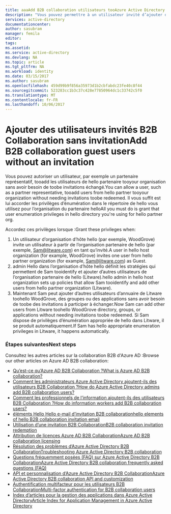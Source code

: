 ```yaml
---
title: aaaAdd B2B collaboration utilisateurs tooAzure Active Directory sans invitation | Documents Microsoft
description: "Vous pouvez permettre à un utilisateur invité d’ajouter d’autres tooyour d’utilisateurs invités Azure AD sans échange une invitation dans Azure Active Directory B2B collaboration."
services: active-directory
documentationcenter: 
author: sasubram
manager: femila
editor: 
tags: 
ms.assetid: 
ms.service: active-directory
ms.devlang: NA
ms.topic: article
ms.tgt_pltfrm: NA
ms.workload: identity
ms.date: 03/15/2017
ms.author: sasubram
ms.openlocfilehash: 459d99b9f856a35973d1b2cbfabdc23fe40c8f44
ms.sourcegitcommit: 523283cc1b3c37c428e77850964dc1c33742c5f0
ms.translationtype: MT
ms.contentlocale: fr-FR
ms.lasthandoff: 10/06/2017
---
```

# <a name="add-b2b-collaboration-guest-users-without-an-invitation"></a><span data-ttu-id="52617-103">Ajouter des utilisateurs invités B2B Collaboration sans invitation</span><span class="sxs-lookup"><span data-stu-id="52617-103">Add B2B collaboration guest users without an invitation</span></span>

<span data-ttu-id="52617-104">Vous pouvez autoriser un utilisateur, par exemple un partenaire représentatif, tooadd les utilisateurs de hello partenaire tooyour organisation sans avoir besoin de toobe invitations échangé.</span><span class="sxs-lookup"><span data-stu-id="52617-104">You can allow a user, such as a partner representative, tooadd users from hello partner tooyour organization without needing invitations toobe redeemed.</span></span> <span data-ttu-id="52617-105">Il vous suffit est lui accorder les privilèges d’énumération dans le répertoire de hello vous utilisez pour l’organisation du partenaire hello</span><span class="sxs-lookup"><span data-stu-id="52617-105">All you must do is grant that user enumeration privileges in hello directory you're using for hello partner org.</span></span> 

<span data-ttu-id="52617-106">Accordez ces privilèges lorsque :</span><span class="sxs-lookup"><span data-stu-id="52617-106">Grant these privileges when:</span></span>

1. <span data-ttu-id="52617-107">Un utilisateur d’organisation d’hôte hello (par exemple, WoodGrove) invite un utilisateur à partir de l’organisation partenaire de hello (par exemple, Sam@litware.com) en tant qu’invité.</span><span class="sxs-lookup"><span data-stu-id="52617-107">A user in hello host organization (for example, WoodGrove) invites one user from hello partner organization (for example, Sam@litware.com) as Guest.</span></span>
2. <span data-ttu-id="52617-108">admin Hello dans l’organisation d’hôte hello définit les stratégies qui permettent de Sam tooidentify et ajouter d’autres utilisateurs de l’organisation partenaire de hello (Litware).</span><span class="sxs-lookup"><span data-stu-id="52617-108">hello admin in hello host organization sets up policies that allow Sam tooidentify and add other users from hello partner organization (Litware).</span></span>
3. <span data-ttu-id="52617-109">Maintenant Sam peut ajouter d’autres utilisateurs d’annuaire de Litware toohello WoodGrove, des groupes ou des applications sans avoir besoin de toobe des invitations à participer à échanger.</span><span class="sxs-lookup"><span data-stu-id="52617-109">Now Sam can add other users from Litware toohello WoodGrove directory, groups, or applications without needing invitations toobe redeemed.</span></span> <span data-ttu-id="52617-110">Si Sam dispose de privilèges d’énumération appropriée de hello dans Litware, il se produit automatiquement.</span><span class="sxs-lookup"><span data-stu-id="52617-110">If Sam has hello appropriate enumeration privileges in Litware, it happens automatically.</span></span>

### <a name="next-steps"></a><span data-ttu-id="52617-111">Étapes suivantes</span><span class="sxs-lookup"><span data-stu-id="52617-111">Next steps</span></span>

<span data-ttu-id="52617-112">Consultez les autres articles sur la collaboration B2B d'Azure AD :</span><span class="sxs-lookup"><span data-stu-id="52617-112">Browse our other articles on Azure AD B2B collaboration:</span></span>

* [<span data-ttu-id="52617-113">Qu’est-ce qu’Azure AD B2B Collaboration ?</span><span class="sxs-lookup"><span data-stu-id="52617-113">What is Azure AD B2B collaboration?</span></span>](active-directory-b2b-what-is-azure-ad-b2b.md)
* [<span data-ttu-id="52617-114">Comment les administrateurs Azure Active Directory ajoutent-ils des utilisateurs B2B Collaboration ?</span><span class="sxs-lookup"><span data-stu-id="52617-114">How do Azure Active Directory admins add B2B collaboration users?</span></span>](active-directory-b2b-admin-add-users.md)
* [<span data-ttu-id="52617-115">Comment les professionnels de l’information ajoutent-ils des utilisateurs B2B Collaboration ?</span><span class="sxs-lookup"><span data-stu-id="52617-115">How do information workers add B2B collaboration users?</span></span>](active-directory-b2b-iw-add-users.md)
* [<span data-ttu-id="52617-116">éléments Hello Hello e-mail d’invitation B2B collaboration</span><span class="sxs-lookup"><span data-stu-id="52617-116">hello elements of hello B2B collaboration invitation email</span></span>](active-directory-b2b-invitation-email.md)
* [<span data-ttu-id="52617-117">Utilisation d’une invitation B2B Collaboration</span><span class="sxs-lookup"><span data-stu-id="52617-117">B2B collaboration invitation redemption</span></span>](active-directory-b2b-redemption-experience.md)
* [<span data-ttu-id="52617-118">Attribution de licences Azure AD B2B Collaboration</span><span class="sxs-lookup"><span data-stu-id="52617-118">Azure AD B2B collaboration licensing</span></span>](active-directory-b2b-licensing.md)
* [<span data-ttu-id="52617-119">Résolution des problèmes d’Azure Active Directory B2B Collaboration</span><span class="sxs-lookup"><span data-stu-id="52617-119">Troubleshooting Azure Active Directory B2B collaboration</span></span>](active-directory-b2b-troubleshooting.md)
* [<span data-ttu-id="52617-120">Questions fréquemment posées (FAQ) sur Azure Active Directory B2B Collaboration</span><span class="sxs-lookup"><span data-stu-id="52617-120">Azure Active Directory B2B collaboration frequently asked questions (FAQ)</span></span>](active-directory-b2b-faq.md)
* [<span data-ttu-id="52617-121">API et personnalisation d’Azure Active Directory B2B Collaboration</span><span class="sxs-lookup"><span data-stu-id="52617-121">Azure Active Directory B2B collaboration API and customization</span></span>](active-directory-b2b-api.md)
* [<span data-ttu-id="52617-122">Authentification multifacteur pour les utilisateurs B2B Collaboration</span><span class="sxs-lookup"><span data-stu-id="52617-122">Multi-factor authentication for B2B collaboration users</span></span>](active-directory-b2b-mfa-instructions.md)
* [<span data-ttu-id="52617-123">Index d’articles pour la gestion des applications dans Azure Active Directory</span><span class="sxs-lookup"><span data-stu-id="52617-123">Article Index for Application Management in Azure Active Directory</span></span>](active-directory-apps-index.md)